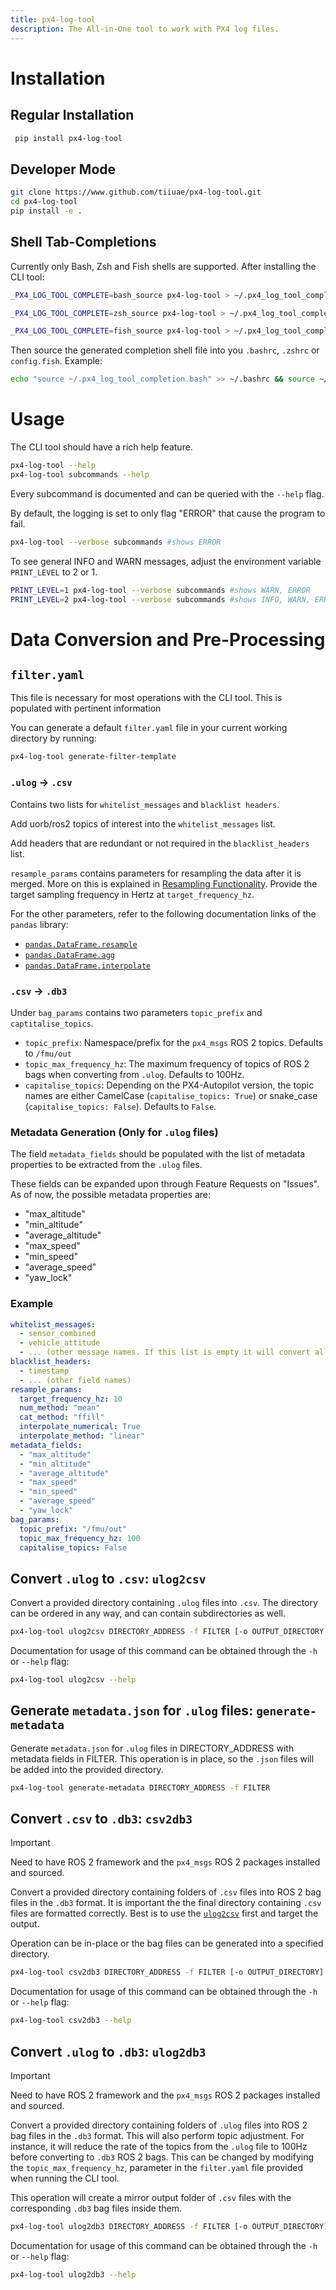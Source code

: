 ```yaml
---
title: px4-log-tool
description: The All-in-One tool to work with PX4 log files.
---
```


# Installation

## Regular Installation

```bash
 pip install px4-log-tool
```

## Developer Mode

```bash
git clone https://www.github.com/tiiuae/px4-log-tool.git
cd px4-log-tool
pip install -e .
```

## Shell Tab-Completions

Currently only Bash, Zsh and Fish shells are supported. After installing the CLI tool:

```bash
_PX4_LOG_TOOL_COMPLETE=bash_source px4-log-tool > ~/.px4_log_tool_completion.bash
```
```bash
_PX4_LOG_TOOL_COMPLETE=zsh_source px4-log-tool > ~/.px4_log_tool_completion.zsh
```
```bash
_PX4_LOG_TOOL_COMPLETE=fish_source px4-log-tool > ~/.px4_log_tool_completion.fish
```

Then source the generated completion shell file into you `.bashrc`, `.zshrc` or `config.fish`. Example:

```bash
echo "source ~/.px4_log_tool_completion.bash" >> ~/.bashrc && source ~/.bashrc
```

# Usage

The CLI tool should have a rich help feature.

```bash
px4-log-tool --help
px4-log-tool subcommands --help
```

Every subcommand is documented and can be queried with the `--help` flag.

By default, the logging is set to only flag "ERROR" that cause the program to fail.

```bash
px4-log-tool --verbose subcommands #shows ERROR
```

To see general INFO and WARN messages, adjust the environment variable `PRINT_LEVEL` to 2 or 1.

```bash
PRINT_LEVEL=1 px4-log-tool --verbose subcommands #shows WARN, ERROR
PRINT_LEVEL=2 px4-log-tool --verbose subcommands #shows INFO, WARN, ERROR
```

# Data Conversion and Pre-Processing

## `filter.yaml`

This file is necessary for most operations with the CLI tool. This is populated with pertinent information 

You can generate a default `filter.yaml` file in your current working directory by running:

```bash
px4-log-tool generate-filter-template
```

### `.ulog` -> `.csv`

Contains two lists for `whitelist_messages` and `blacklist headers`.

Add uorb/ros2 topics of interest into the `whitelist_messages` list.

Add headers that are redundant or not required in the `blacklist_headers` list.

`resample_params` contains parameters for resampling the data after it is merged. More on this is explained in [Resampling Functionality](#resampling-functionality). Provide
the target sampling frequency in Hertz at `target_frequency_hz`.

For the other parameters, refer to the following documentation links of the `pandas` library:

* [`pandas.DataFrame.resample`](https://pandas.pydata.org/docs/reference/api/pandas.DataFrame.resample.html)
* [`pandas.DataFrame.agg`](https://pandas.pydata.org/docs/reference/api/pandas.DataFrame.agg.html)
* [`pandas.DataFrame.interpolate`](https://pandas.pydata.org/docs/reference/api/pandas.DataFrame.interpolate.html)

### `.csv` -> `.db3`

Under `bag_params` contains two parameters `topic_prefix` and `captitalise_topics`.
- `topic_prefix`: Namespace/prefix for the `px4_msgs` ROS 2 topics. Defaults to `/fmu/out`
- `topic_max_frequency_hz`: The maximum frequency of topics of ROS 2 bags when converting from `.ulog`. Defaults to 100Hz.
- `capitalise_topics`: Depending on the PX4-Autopilot version, the topic names are either CamelCase (`capitalise_topics: True`) or snake_case (`capitalise_topics: False`). Defaults to `False`.

### Metadata Generation (Only for `.ulog` files)

The field `metadata_fields` should be populated with the list of metadata properties to be extracted from the `.ulog` files.

These fields can be expanded upon through Feature Requests on "Issues". As of now, the possible metadata properties are:
- "max_altitude"
- "min_altitude"
- "average_altitude"
- "max_speed"
- "min_speed"
- "average_speed"
- "yaw_lock"

### Example
```yaml
whitelist_messages:
  - sensor_combined
  - vehicle_attitude
  - ... (other message names. If this list is empty it will convert all messages)
blacklist_headers:
  - timestamp
  - ... (other field names)
resample_params:
  target_frequency_hz: 10
  num_method: "mean"
  cat_method: "ffill"
  interpolate_numerical: True
  interpolate_method: "linear"
metadata_fields:
  - "max_altitude"
  - "min_altitude"
  - "average_altitude"
  - "max_speed"
  - "min_speed"
  - "average_speed"
  - "yaw_lock"
bag_params:
  topic_prefix: "/fmu/out"
  topic_max_frequency_hz: 100
  capitalise_topics: False
```

## Convert `.ulog` to `.csv`: `ulog2csv`

Convert a provided directory containing `.ulog` files into `.csv`. The directory can be ordered in any way, and can contain subdirectories as well.

```bash
px4-log-tool ulog2csv DIRECTORY_ADDRESS -f FILTER [-o OUTPUT_DIRECTORY -m -r -c]
```

Documentation for usage of this command can be obtained through the `-h` or `--help` flag:

```bash
px4-log-tool ulog2csv --help
```

## Generate `metadata.json` for `.ulog` files: `generate-metadata`

Generate `metadata.json` for `.ulog` files in DIRECTORY_ADDRESS with metadata fields in FILTER. This operation is in place, so the `.json` files will be added into the provided directory.

```bash
px4-log-tool generate-metadata DIRECTORY_ADDRESS -f FILTER
```

## Convert `.csv` to `.db3`: `csv2db3`

> [!IMPORTANT]
> Need to have ROS 2 framework and the `px4_msgs` ROS 2 packages installed and sourced.

Convert a provided directory containing folders of `.csv` files into ROS 2 bag files in the `.db3` format. It is important the the final directory containing `.csv` files are formatted correctly. Best is to use the [`ulog2csv`](#convert-ulog-to-csv-ulog2csv) first and target the output.

Operation can be in-place or the bag files can be generated into a specified directory.

```bash
px4-log-tool csv2db3 DIRECTORY_ADDRESS -f FILTER [-o OUTPUT_DIRECTORY]
```

Documentation for usage of this command can be obtained through the `-h` or `--help` flag:

```bash
px4-log-tool csv2db3 --help
```

## Convert `.ulog` to `.db3`: `ulog2db3`

> [!IMPORTANT]
> Need to have ROS 2 framework and the `px4_msgs` ROS 2 packages installed and sourced.

Convert a provided directory containing folders of `.ulog` files into ROS 2 bag files in the `.db3` format. This will also perform topic adjustment. For instance, it will reduce the rate of the topics from the `.ulog` file to 100Hz before converting to `.db3` ROS 2 bags. This can be changed by modifying the `topic_max_frequency_hz`, parameter in the `filter.yaml` file provided when running the CLI tool.

This operation will create a mirror output folder of `.csv` files with the corresponding `.db3` bag files inside them.

```bash
px4-log-tool ulog2db3 DIRECTORY_ADDRESS -f FILTER [-o OUTPUT_DIRECTORY]
```

Documentation for usage of this command can be obtained through the `-h` or `--help` flag:

```bash
px4-log-tool ulog2db3 --help
```

